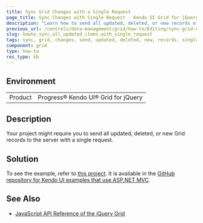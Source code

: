 ```yaml
---
title: Sync Grid Changes with a Single Request
page_title: Sync Changes with Single Request - Kendo UI Grid for jQuery
description: "Learn how to send all updated, deleted, or new records of the Kendo UI Grid for jQuery to the server with a single request."
previous_url: /controls/data-management/grid/how-to/Editing/sync-grid-changes-with-single-request
slug: howto_sync_all_updated_items_with_single_request
tags: sync, grid, changes, send, updated, deleted, new, records, single, request
component: grid
type: how-to
res_type: kb
---
```


## Environment

<table>
 <tr>
  <td>Product</td>
  <td>Progress® Kendo UI® Grid for jQuery</td>
 </tr>
</table>

## Description

Your project might require you to send all updated, deleted, or new Grid records to the server with a single request.

## Solution

To see the example, refer to [this project](https://github.com/telerik/kendo-examples-asp-net-mvc/tree/master/grid-data-serializer-class-for-serializng-data-and-send-all-update-new-deleted-records). It is available in the [GitHub repository for Kendo UI examples that use ASP.NET MVC](https://github.com/telerik/kendo-examples-asp-net-mvc).

## See Also

* [JavaScript API Reference of the jQuery Grid](/api/javascript/ui/grid)
